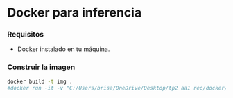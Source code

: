 # Docker para inferencia

### Requisitos
- Docker instalado en tu máquina.

### Construir la imagen
```bash
docker build -t img .
#docker run -it -v "C:/Users/brisa/OneDrive/Desktop/tp2 aa1 rec/docker/model:/app/docker/model" img 
